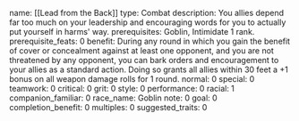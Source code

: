 name: [[Lead from the Back]]
type: Combat
description: You allies depend far too much on your leadership and encouraging words for you to actually put yourself in harms' way.
prerequisites: Goblin, Intimidate 1 rank.
prerequisite_feats: 0
benefit: During any round in which you gain the benefit of cover or concealment against at least one opponent, and you are not threatened by any opponent, you can bark orders and encouragement to your allies as a standard action. Doing so grants all allies within 30 feet a +1 bonus on all weapon damage rolls for 1 round.
normal: 0
special: 0
teamwork: 0
critical: 0
grit: 0
style: 0
performance: 0
racial: 1
companion_familiar: 0
race_name: Goblin
note: 0
goal: 0
completion_benefit: 0
multiples: 0
suggested_traits: 0
